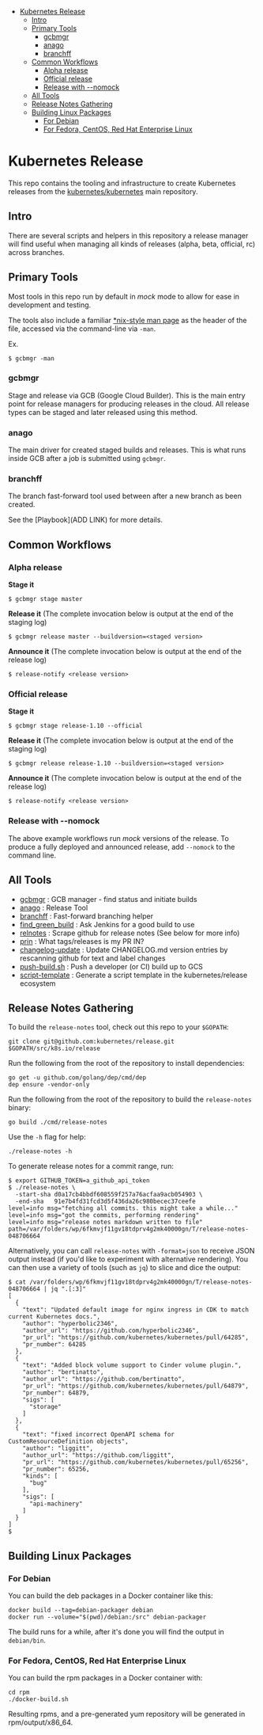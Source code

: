 <!-- BEGIN MUNGE: GENERATED_TOC -->
- [Kubernetes Release](#kubernetes-release)
  - [Intro](#intro)
  - [Primary Tools](#primary-tools)
    - [gcbmgr](#gcbmgr)
    - [anago](#anago)
    - [branchff](#branchff)
  - [Common Workflows](#common-workflows)
    - [Alpha release](#alpha-release)
    - [Official release](#official-release)
    - [Release with --nomock](#release-with---nomock)
  - [All Tools](#all-tools)
  - [Release Notes Gathering](#release-notes-gathering)
  - [Building Linux Packages](#building-linux-packages)
    - [For Debian](#for-debian)
    - [For Fedora, CentOS, Red Hat Enterprise Linux](#for-fedora-centos-red-hat-enterprise-linux)
<!-- END MUNGE: GENERATED_TOC -->

# Kubernetes Release

This repo contains the tooling and infrastructure to create Kubernetes releases from the [kubernetes/kubernetes](https://github.com/kubernetes/kubernetes) main repository.

## Intro

There are several scripts and helpers in this repository a release
manager will find useful when managing all kinds of releases (alpha,
beta, official, rc) across branches.

## Primary Tools

Most tools in this repo run by default in *mock* mode to allow for ease in
development and testing.

The tools also include a familiar [\*nix-style man
page](https://github.com/kubernetes/release/blob/master/anago) as the header of the file, accessed via the command-line via `-man`.

Ex.
```
$ gcbmgr -man
```

### gcbmgr

Stage and release via GCB (Google Cloud Builder).  This is the main entry point
for release managers for producing releases in the cloud.  All release types
can be staged and later released using this method.

### anago

The main driver for created staged builds and releases.  This is what runs
inside GCB after a job is submitted using `gcbmgr`.

### branchff

The branch fast-forward tool used between after a new branch as been created.

See the [Playbook](ADD LINK) for more details.

## Common Workflows

### Alpha release

**Stage it**
```
$ gcbmgr stage master
```
**Release it**
(The complete invocation below is output at the end of the staging log)
```
$ gcbmgr release master --buildversion=<staged version>
```

**Announce it**
(The complete invocation below is output at the end of the release log)
```
$ release-notify <release version>
```

### Official release

**Stage it**
```
$ gcbmgr stage release-1.10 --official
```
**Release it**
(The complete invocation below is output at the end of the staging log)
```
$ gcbmgr release release-1.10 --buildversion=<staged version>
```

**Announce it**
(The complete invocation below is output at the end of the release log)
```
$ release-notify <release version>
```

### Release with --nomock

The above example workflows run *mock* versions of the release.  To produce
a fully deployed and announced release, add `--nomock` to the command line.


## All Tools

* [gcbmgr](https://github.com/kubernetes/release/blob/master/gcbmgr) : GCB manager - find status and initiate builds
* [anago](https://github.com/kubernetes/release/blob/master/anago) : Release Tool
* [branchff](https://github.com/kubernetes/release/blob/master/branchff) : Fast-forward branching helper
* [find_green_build](https://github.com/kubernetes/release/blob/master/find_green_build) : Ask Jenkins for a good build to use
* [relnotes](https://github.com/kubernetes/release/blob/master/relnotes) : Scrape github for release notes \(See below for more info\)
* [prin](https://github.com/kubernetes/release/blob/master/prin) : What tags/releases is my PR IN?
* [changelog-update](https://github.com/kubernetes/release/blob/master/changelog-update) : Update CHANGELOG.md version entries by rescanning github for text and label changes
* [push-build.sh](https://github.com/kubernetes/release/blob/master/push-build.sh) : Push a developer (or CI) build up to GCS
* [script-template](https://github.com/kubernetes/release/blob/master/script-template) : Generate a script template in the kubernetes/release ecosystem

## Release Notes Gathering

To build the `release-notes` tool, check out this repo to your `$GOPATH`:

```
git clone git@github.com:kubernetes/release.git $GOPATH/src/k8s.io/release
```

Run the following from the root of the repository to install dependencies:

```
go get -u github.com/golang/dep/cmd/dep
dep ensure -vendor-only
```

Run the following from the root of the repository to build the `release-notes` binary:

```
go build ./cmd/release-notes
```

Use the `-h` flag for help:

```
./release-notes -h
```

To generate release notes for a commit range, run:

```
$ export GITHUB_TOKEN=a_github_api_token
$ ./release-notes \
  -start-sha d0a17cb4bbdf608559f257a76acfaa9acb054903 \
  -end-sha   91e7b4fd31fcd3d5f436da26c980becec37ceefe
level=info msg="fetching all commits. this might take a while..."
level=info msg="got the commits, performing rendering"
level=info msg="release notes markdown written to file" path=/var/folders/wp/6fkmvjf11gv18tdprv4g2mk40000gn/T/release-notes-048706664
```

Alternatively, you can call `release-notes` with `-format=json` to receive JSON output instead (if you'd like to experiment with alternative rendering). You can then use a variety of tools (such as `jq`) to slice and dice the output:

```
$ cat /var/folders/wp/6fkmvjf11gv18tdprv4g2mk40000gn/T/release-notes-048706664 | jq ".[:3]"
[
  {
    "text": "Updated default image for nginx ingress in CDK to match current Kubernetes docs.",
    "author": "hyperbolic2346",
    "author_url": "https://github.com/hyperbolic2346",
    "pr_url": "https://github.com/kubernetes/kubernetes/pull/64285",
    "pr_number": 64285
  },
  {
    "text": "Added block volume support to Cinder volume plugin.",
    "author": "bertinatto",
    "author_url": "https://github.com/bertinatto",
    "pr_url": "https://github.com/kubernetes/kubernetes/pull/64879",
    "pr_number": 64879,
    "sigs": [
      "storage"
    ]
  },
  {
    "text": "fixed incorrect OpenAPI schema for CustomResourceDefinition objects",
    "author": "liggitt",
    "author_url": "https://github.com/liggitt",
    "pr_url": "https://github.com/kubernetes/kubernetes/pull/65256",
    "pr_number": 65256,
    "kinds": [
      "bug"
    ],
    "sigs": [
      "api-machinery"
    ]
  }
]
$
```

## Building Linux Packages

### For Debian

You can build the deb packages in a Docker container like this:
```
docker build --tag=debian-packager debian
docker run --volume="$(pwd)/debian:/src" debian-packager
```

The build runs for a while, after it's done you will find the output in `debian/bin`.

### For Fedora, CentOS, Red Hat Enterprise Linux

You can build the rpm packages in a Docker container with:

```
cd rpm
./docker-build.sh
```

Resulting rpms, and a pre-generated yum repository will be generated in rpm/output/x86_64.
